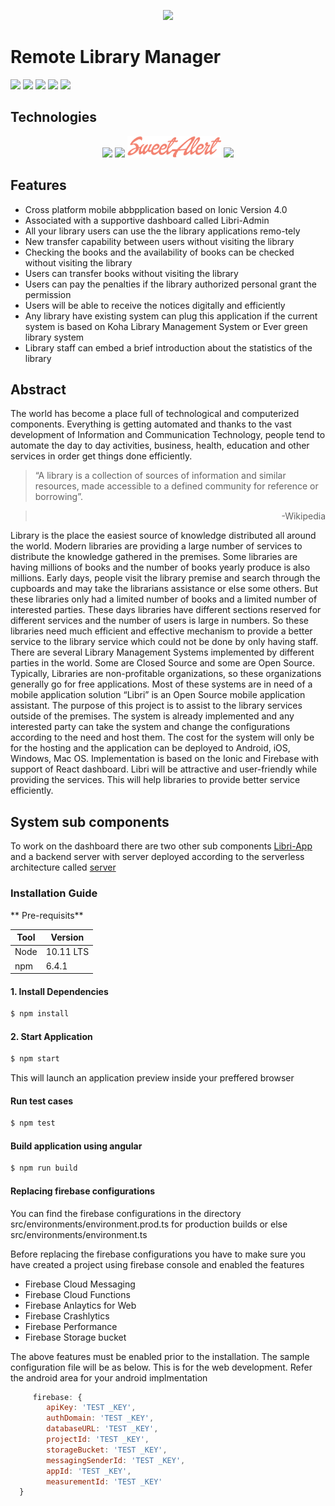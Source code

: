 <p align="center">
  <img width="460" " src="https://firebasestorage.googleapis.com/v0/b/libri-238805.appspot.com/o/libri%20logo.png?alt=media&token=bec48934-d1c2-467f-b6d3-af1538aecaeb" />
</p>

# Remote Library Manager

![](https://img.shields.io/github/issues/LakshanKarunathilake/libri-admin)
![](https://img.shields.io/github/forks/LakshanKarunathilake/libri-admin)
![](https://img.shields.io/github/stars/LakshanKarunathilake/libri-admin) ![](https://img.shields.io/github/license/LakshanKarunathilake/libri-admin)
![](https://img.shields.io/github/repo-size/lakshankarunathilake/libri-admin)

## Technologies

<p align="center" > 
  <img width="120" " src="https://avatars0.githubusercontent.com/u/20172349?s=280&v=4" />
  <img width="100" " src="https://angular.io/assets/images/logos/angular/angular.png" />
    <img width="150" " src="https://raw.githubusercontent.com/t4t5/sweetalert/e3c2085473a0eb5a6b022e43eb22e746380bb955/assets/logotype.png" />
<img width="80" " src="https://firebase.google.com/downloads/brand-guidelines/PNG/logo-vertical.png" />

</p>

## Features

- Cross platform mobile abbpplication based on Ionic Version 4.0
- Associated with a supportive dashboard called Libri-Admin
- All your library users can use the the library applications remo-tely
- New transfer capability between users without visiting the library
- Checking the books and the availability of books can be checked without visiting the library
- Users can transfer books without visiting the library
- Users can pay the penalties if the library authorized personal grant the permission
- Users will be able to receive the notices digitally and efficiently
- Any library have existing system can plug this application if the current system is based on Koha Library Management System or Ever green library system
- Library staff can embed a brief introduction about the statistics of the library

## Abstract

The world has become a place full of technological and computerized components. Everything is getting automated and thanks to the vast development of Information and Communication Technology, people tend to automate the day to day activities, business, health, education and other services in order get things done efficiently.

> “A library is a collection of sources of information and similar resources, made accessible to a defined community for reference or borrowing”.

> <p align="right">-Wikipedia </p>

Library is the place the easiest source of knowledge distributed all around the world. Modern libraries are providing a large number of services to distribute the knowledge gathered in the premises. Some libraries are having millions of books and the number of books yearly produce is also millions. Early days, people visit the library premise and search through the cupboards and may take the librarians assistance or else some others. But these libraries only had a limited number of books and a limited number of interested parties. These days libraries have different sections reserved for different services and the number of users is large in numbers. So these libraries need much efficient and effective mechanism to provide a better service to the library service which could not be done by only having staff.
There are several Library Management Systems implemented by different parties in the world. Some are Closed Source and some are Open Source. Typically, Libraries are non-profitable organizations, so these organizations generally go for free applications. Most of these systems are in need of a mobile application solution
“Libri” is an Open Source mobile application assistant. The purpose of this project is to assist to the library services outside of the premises. The system is already implemented and any interested party can take the system and change the configurations according to the need and host them. The cost for the system will only be for the hosting and the application can be deployed to Android, iOS, Windows, Mac OS. Implementation is based on the Ionic and Firebase with support of React dashboard. Libri will be attractive and user-friendly while providing the services. This will help libraries to provide better service efficiently.

## System sub components

To work on the dashboard there are two other sub components [Libri-App](https://github.com/LakshanKarunathilake/libri-app) and a backend server with server deployed according to the serverless architecture called [server](https://github.com/LakshanKarunathilake/Libri-server)

### Installation Guide

** Pre-requisits**

| Tool | Version   |
| ---- | --------- |
| Node | 10.11 LTS |
| npm  | 6.4.1     |

#### 1. Install Dependencies

```sh
$ npm install
```

#### 2. Start Application

```sh
$ npm start
```

This will launch an application preview inside your preffered browser

#### Run test cases

```sh
$ npm test
```

#### Build application using angular

```sh
$ npm run build
```

#### Replacing firebase configurations

You can find the firebase configurations in the directory src/environments/environment.prod.ts for production builds or else src/environments/environment.ts

Before replacing the firebase configurations you have to make sure you have created a project using firebase console and enabled the features

- Firebase Cloud Messaging
- Firebase Cloud Functions
- Firebase Anlaytics for Web
- Firebase Crashlytics
- Firebase Performance
- Firebase Storage bucket

The above features must be enabled prior to the installation. The sample configuration file will be as below. This is for the web development. Refer the android area for your android implmentation

```javascript
	 firebase: {
		apiKey: 'TEST _KEY',
		authDomain: 'TEST _KEY',
		databaseURL: 'TEST _KEY',
		projectId: 'TEST _KEY',
		storageBucket: 'TEST _KEY',
		messagingSenderId: 'TEST _KEY',
		appId: 'TEST _KEY',
		measurementId: 'TEST _KEY'
  }
```
